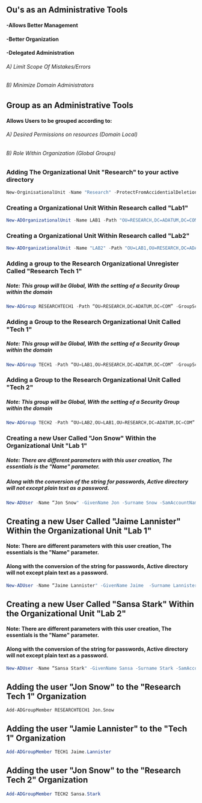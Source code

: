 ## Ou's as an Administrative Tools
#### -Allows Better Management
#### -Better Organization
#### -Delegated Administration
######   A) Limit Scope Of Mistakes/Errors
######   B) Minimize Domain Administrators

## Group as an Administrative Tools
#### Allows Users to be grouped according to:
###### A) Desired Permissions on resources (Domain Local)
###### B) Role Within Organization (Global Groups)




### Adding The Organizational Unit "Research" to your active directory
```Powershell
New-OrginisationalUnit -Name "Research" -ProtectFromAccidentialDeletion $false
```
### Creating a Organizational Unit Within Research called "Lab1"
```PowerShell
New-ADOrganizationalUnit -Name LAB1 -Path "OU=RESEARCH,DC=ADATUM,DC=COM" -ProtectedFromAccidentalDeletion $false
```
### Creating a Organizational Unit Within Research called "Lab2"
```Powershell
New-ADOrganizationalUnit -Name "LAB2" -Path "OU=LAB1,OU=RESEARCH,DC=ADATUM,DC=COM" -ProtectedFromAccidentalDeletion $false
```
### Adding a group to the Research Organizational Unregister Called "Research Tech 1"
##### Note: This group will be Global, With the setting of a Security Group within the domain
```PowerShell
New-ADGroup RESEARCHTECH1 -Path “OU=RESEARCH,DC=ADATUM,DC=COM” -GroupScope Global -GroupCategory Security
```
### Adding a Group to the Research Organizational Unit Called "Tech 1"
##### Note: This group will be Global, With the setting of a Security Group within the domain
```PowerShell
New-ADGroup TECH1 -Path “OU=LAB1,OU=RESEARCH,DC=ADATUM,DC=COM” -GroupScope Global -GroupCategory Security
```
### Adding a Group to the Research Organizational Unit Called "Tech 2"
##### Note: This group will be Global, With the setting of a Security Group within the domain
```PowerShell
New-ADGroup TECH2 -Path “OU=LAB2,OU=LAB1,OU=RESEARCH,DC=ADATUM,DC=COM” -GroupScope Global -GroupCategory Security
```
### Creating a new User Called "Jon Snow" Within the Organizational Unit "Lab 1"
##### Note: There are different parameters with this user creation, The essentials is the "Name" parameter.
##### Along with the conversion of the string for passwords, Active directory will not except plain text as a password.
```PowerShell
New-ADUser -Name “Jon Snow" -GivenName Jon -Surname Snow -SamAccountName jon.snow -UserPrincipalName jon.snow@adatum.com -path "OU=RESEARCH, DC=ADATUM, DC=com" -AccountPassword (ConvertTo-SecureString "P@ssword" -AsPlainText -Force)-Enabled $true
```
## Creating a new User Called "Jaime Lannister" Within the Organizational Unit "Lab 1"
#### Note: There are different parameters with this user creation, The essentials is the "Name" parameter.
#### Along with the conversion of the string for passwords, Active directory will not except plain text as a password.
```PowerShell
New-ADUser -Name “Jaime Lannister" -GivenName Jaime  -Surname Lannister -SamAccountName Jaime.Lannister -UserPrincipalName Jaime.Lannister@adatum.com -path "OU=LAB1,OU=RESEARCH, DC=ADATUM, DC=com" -AccountPassword (ConvertTo-SecureString "P@ssword" -AsPlainText -Force)-Enabled $true
```
## Creating a new User Called "Sansa Stark" Within the Organizational Unit "Lab 2"
#### Note: There are different parameters with this user creation, The essentials is the "Name" parameter.
#### Along with the conversion of the string for passwords, Active directory will not except plain text as a password.
```PowerShell
New-ADUser -Name “Sansa Stark" -GivenName Sansa -Surname Stark -SamAccountName Sansa.Stark -UserPrincipalName Sansa.Stark@adatum.com -path "OU=LAB2,OU=LAB1,OU=RESEARCH, DC=ADATUM, DC=com" -AccountPassword (ConvertTo-SecureString "P@ssword" -AsPlainText -Force)-Enabled $true
```
## Adding the user "Jon Snow" to the "Research Tech 1" Organization
```Powersell
Add-ADGroupMember RESEARCHTECH1 Jon.Snow
```
## Adding the user "Jamie Lannister" to the "Tech 1" Organization
```PowerShell
Add-ADGroupMember TECH1 Jaime.Lannister
```
## Adding the user "Jon Snow" to the "Research Tech 2" Organization
```PowerShell
Add-ADGroupMember TECH2 Sansa.Stark
```

